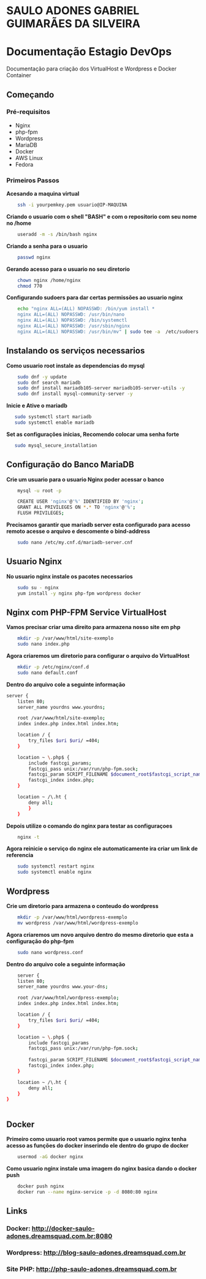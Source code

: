 # SAULO ADONES GABRIEL GUIMARÃES DA SILVEIRA
# Documentação Estagio DevOps

Documentação para criação dos VirtualHost e Wordpress e Docker Container

## Começando

### Pré-requisitos

- Nginx
- php-fpm
- Wordpress
- MariaDB
- Docker
- AWS Linux
- Fedora

### Primeiros Passos

**Acesando a maquina virtual**

```bash
    ssh -i yourpemkey.pem usuario@IP-MAQUINA
```

**Criando o usuario com o shell "BASH" e com o repositorio com seu nome no /home** 

```bash
    useradd -m -s /bin/bash nginx
```

**Criando a senha para o usuario**

```bash
    passwd nginx
```
**Gerando acesso para o usuario no seu diretorio**
```bash
    chown nginx /home/nginx
    chmod 770 
```

**Configurando sudoers para dar certas permissões ao usuario nginx**


```bash
    echo "nginx ALL=(ALL) NOPASSWD: /bin/yum install *
    nginx ALL=(ALL) NOPASSWD: /usr/bin/nano
    nginx ALL=(ALL) NOPASSWD: /bin/systemctl
    nginx ALL=(ALL) NOPASSWD: /usr/sbin/nginx
    nginx ALL=(ALL) NOPASSWD: /usr/bin/mv" | sudo tee -a  /etc/sudoers.d/nginx_sudoers    
```

## Instalando os serviços necessarios

**Como usuario root instale as dependencias do mysql**

```bash
    sudo dnf -y update
    sudo dnf search mariadb
    sudo dnf install mariadb105-server mariadb105-server-utils -y
    sudo dnf install mysql-community-server -y
```

**Inicie e Ative o mariadb**

```bash
   sudo systemctl start mariadb
   sudo systemctl enable mariadb
```
**Set as configurações inicias, Recomendo colocar uma senha forte**

```bash
   sudo mysql_secure_installation
```

## Configuração do Banco MariaDB

**Crie um usuario para o usuario Nginx poder acessar o banco**

```bash
    mysql -u root -p
```
```bash
    CREATE USER 'nginx'@'%' IDENTIFIED BY 'nginx';
    GRANT ALL PRIVILEGES ON *.* TO 'nginx'@'%';
    FLUSH PRIVILEGES;
```
**Precisamos garantir que mariadb server esta configurado para acesso remoto acesse o arquivo e descomente o bind-address**

```bash
    sudo nano /etc/my.cnf.d/mariadb-server.cnf 
```

## Usuario Nginx

**No usuario nginx instale os pacotes necessarios**

```bash
    sudo su - nginx
    yum install -y nginx php-fpm wordpress docker
```

## Nginx com PHP-FPM Service VirtualHost

**Vamos precisar criar uma direito para armazena nosso site em php**

```bash
    mkdir -p /var/www/html/site-exemplo
    sudo nano index.php
```

**Agora criaremos um diretorio para configurar o arquivo do VirtualHost**

```bash
    mkdir -p /etc/nginx/conf.d
    sudo nano default.conf
```

**Dentro do arquivo cole a seguinte informação**

```bash
server {
    listen 80;
    server_name yourdns www.yourdns;

    root /var/www/html/site-exemplo;  
    index index.php index.html index.htm;

    location / {
        try_files $uri $uri/ =404;
    }

    location ~ \.php$ {
        include fastcgi_params;
        fastcgi_pass unix:/var/run/php-fpm.sock;  
        fastcgi_param SCRIPT_FILENAME $document_root$fastcgi_script_name;
        fastcgi_index index.php;
    }

    location ~ /\.ht {
        deny all;
        }
    }

```
**Depois utilize o comando do nginx para testar as configuraçoes**

```bash
    nginx -t
```

**Agora reinicie o serviço do nginx ele automaticamente ira criar um link de referencia**

```bash
    sudo systemctl restart nginx
    sudo systemctl enable nginx
```

## Wordpress

**Crie um diretorio para armazena o conteudo do wordpress**

```bash
    mkdir -p /var/www/html/wordpress-exemplo
    mv wordpress /var/www/html/wordpress-exemplo
```

**Agora criaremos um novo arquivo dentro do mesmo diretorio que esta a configuração do php-fpm**

```bash
    sudo nano wordpress.conf
```

**Dentro do arquivo cole a seguinte informação**
```bash
    server {
    listen 80;
    server_name yourdns www.your-dns;

    root /var/www/html/wordpress-exemplo; 
    index index.php index.html index.htm;

    location / {
        try_files $uri $uri/ =404;
    }

    location ~ \.php$ {
        include fastcgi_params
        fastcgi_pass unix:/var/run/php-fpm.sock;
        
        fastcgi_param SCRIPT_FILENAME $document_root$fastcgi_script_name;
        fastcgi_index index.php;
    }

    location ~ /\.ht {
        deny all;
    }
}
  
```

## Docker

**Primeiro como usuario root vamos permite que o usuario nginx tenha acesso as funções do docker inserindo ele dentro do grupo de docker**

```bash
    usermod -aG docker nginx
```

**Como usuario nginx instale uma imagem do nginx basica dando o docker push**

```bash
    docker push nginx
    docker run --name nginx-service -p -d 8080:80 nginx
```

## Links

### Docker: http://docker-saulo-adones.dreamsquad.com.br:8080
### Wordpress: http://blog-saulo-adones.dreamsquad.com.br
### Site PHP: http://php-saulo-adones.dreamsquad.com.br
